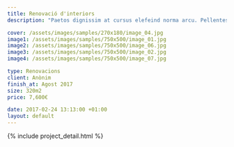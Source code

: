 ```yaml
---
title: Renovació d'interiors
description: "Paetos dignissim at cursus elefeind norma arcu. Pellentesque mode accumsan est in tempus, etos at ullamcorper quam suscipit lacus maecenas tortor. Erates vitae node metus. Suspendisse est gravida ornare. Non mattis morbi suspendisse velit rutrum modest a tortor velim pellentesque uter justo magna gravida."

cover: /assets/images/samples/270x180/image_04.jpg
image1: /assets/images/samples/750x500/image_01.jpg
image2: /assets/images/samples/750x500/image_06.jpg
image3: /assets/images/samples/750x500/image_02.jpg
image4: /assets/images/samples/750x500/image_07.jpg

type: Renovacions
client: Anònim
finish_at: Agost 2017
size: 320m2
price: 7,600€

date: 2017-02-24 13:13:00 +01:00
layout: default
---
```


{% include project_detail.html %}

